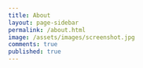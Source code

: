```yaml
---
title: About
layout: page-sidebar
permalink: /about.html
image: /assets/images/screenshot.jpg
comments: true
published: true
---
```

